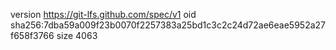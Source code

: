 version https://git-lfs.github.com/spec/v1
oid sha256:7dba59a009f23b0070f2257383a25bd1c3c2c24d72ae6eae5952a27f658f3766
size 4063
